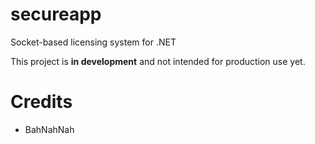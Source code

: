 # secureapp
Socket-based licensing system for .NET

This project is **in development** and not intended for production use yet.

# Credits
* BahNahNah
